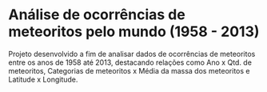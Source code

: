 # Análise de ocorrências de meteoritos pelo mundo (1958 - 2013)

Projeto desenvolvido a fim de analisar dados de ocorrências de meteoritos entre os anos de 1958 até 2013, destacando relações como Ano x Qtd. de meteoritos, Categorias de meteoritos x Média da massa dos meteoritos e Latitude x Longitude.

